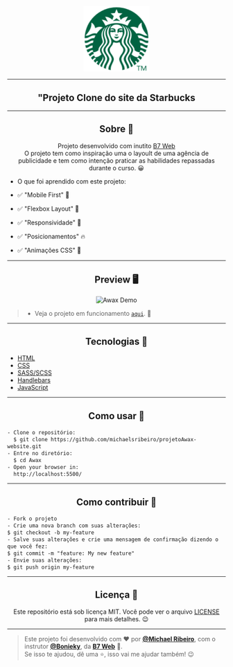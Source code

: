 <p align="center">
      <img src="assets/images/Starbucks-nav-logo.svg" width="30%" alt="Awax Logo"/>
</p>

---

<h2 align="center">"Projeto Clone do site da Starbucks</h1>

---

<h2 align="center">Sobre 📖</h2>

   <p align="center">
      Projeto desenvolvido com inutito <a href="https://b7web.com.br/fullstack/">B7 Web</a><br>
      O projeto tem como inspiração uma o layoult de uma agência de publicidade e tem como intenção praticar as habilidades repassadas durante o curso. 😀<br>
   </p>

- O que foi aprendido com este projeto:

- ✅ "Mobile First" 💪
- ✅ "Flexbox Layout" 👀
- ✅ "Responsividade" 📌
- ✅ "Posicionamentos" 🔥
- ✅ "Animações CSS" 🚀

---

<h2 align="center">Preview 🖥️</h2>

   <p align="center">
      <img src="assets/images/LAYOUT_DESKTOP.jpg" width="20%" alt="Awax Demo"/>
   </p>

   > * Veja o projeto em funcionamento [`aqui`](https://project-agencymkt.netlify.app). 🧐
---

<h2 align="center">Tecnologias 🚀</h2>

- [HTML](https://html.com/)
- [CSS](https://developer.mozilla.org/pt-BR/docs/Web/CSS)
- [SASS/SCSS](https://www.sqlite.org/index.html)
- [Handlebars](https://handlebarsjs.com/)
- [JavaScript](https://www.javascript.com/)

---

<h2 align="center">Como usar 🤔</h2>

```
- Clone o repositório:
  $ git clone https://github.com/michaelsribeiro/projetoAwax-website.git
- Entre no diretório:
  $ cd Awax
- Open your browser in:
  http://localhost:5500/  
```

---

<h2 align="center">Como contribuir 💪</h2>

```
- Fork o projeto
- Crie uma nova branch com suas alterações:
$ git checkout -b my-feature
- Salve suas alterações e crie uma mensagem de confirmação dizendo o que você fez:
$ git commit -m "feature: My new feature"
- Envie suas alterações:
$ git push origin my-feature
```

---

<h2 align="center">Licença 📝</h2>

<p align="center">
   Este repositório está sob licença MIT. Você pode ver o arquivo <a href="https://github.com/michaelsribeiro/projetoAwax-website/blob/main/LICENSE.md"> LICENSE </a> para mais detalhes. 😉
</p>

---

> Este projeto foi desenvolvido com ❤️ por **[@Michael Ribeiro](https://www.instagram.com/michaell.ribeiro/)**, com o instrutor **[@Bonieky](https://www.instagram.com/bonieky/)**, da **[B7 Web](https://b7web.com.br/fullstack/)** 💜. <br>
> Se isso te ajudou, dê uma ⭐, isso vai me ajudar também! 😉
